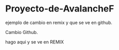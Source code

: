 # Proyecto-de-AvalancheF


ejemplo de cambio en remix y que se ve en github.


Cambio Github.

hago aqui y se ve en REMIX
